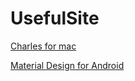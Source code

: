 # UsefulSite

[Charles for mac](https://xclient.info/s/charles.html#versions)

[Material Design for Android](https://material.io/develop/android)

